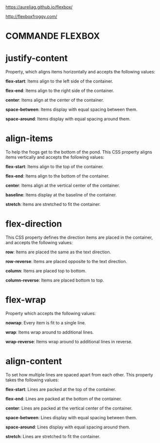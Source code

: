 https://aureliag.github.io/flexbox/

http://flexboxfroggy.com/

**COMMANDE FLEXBOX**
====================

justify-content
===============
Property, which aligns items horizontally and accepts the following values:

**flex-start**: Items align to the left side of the container.

**flex-end**: Items align to the right side of the container.

**center**: Items align at the center of the container.

**space-between**: Items display with equal spacing between them.

**space-around**: Items display with equal spacing around them.


align-items
===========
To help the frogs get to the bottom of the pond. This CSS property aligns items vertically and accepts the following values:

**flex-start**: Items align to the top of the container.

**flex-end**: Items align to the bottom of the container.

**center**: Items align at the vertical center of the container.

**baseline**: Items display at the baseline of the container.

**stretch**: Items are stretched to fit the container.


flex-direction
==============
This CSS property defines the direction items are placed in the container, and accepts the following values:

**row**: Items are placed the same as the text direction.

**row-reverse**: Items are placed opposite to the text direction.

**column**: Items are placed top to bottom.

**column-reverse**: Items are placed bottom to top.


flex-wrap
=========
Property which accepts the following values:

**nowrap**: Every item is fit to a single line.

**wrap**: Items wrap around to additional lines.

**wrap-reverse**: Items wrap around to additional lines in reverse.


align-content
===============
To set how multiple lines are spaced apart from each other. This property takes the following values:

**flex-start**: Lines are packed at the top of the container.

**flex-end**: Lines are packed at the bottom of the container.

**center**: Lines are packed at the vertical center of the container.

**space-between**: Lines display with equal spacing between them.

**space-around**: Lines display with equal spacing around them.

**stretch**: Lines are stretched to fit the container.
